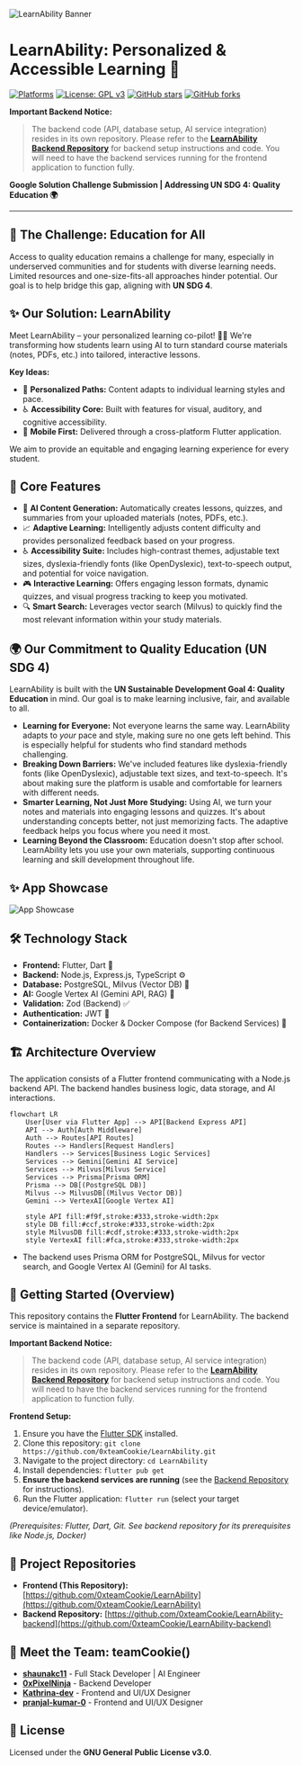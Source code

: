 ![LearnAbility Banner](https://github.com/user-attachments/assets/97f0e1ca-e42a-46ec-a676-7f4500e8b718)

# LearnAbility: Personalized & Accessible Learning 🚀

[![Platforms](https://img.shields.io/badge/Platform-Android%20%7C%20iOS%20%7C%20Web%20%7C%20Desktop-blue?logo=flutter)](https://flutter.dev) [![License: GPL v3](https://img.shields.io/badge/License-GPLv3-blue.svg)](https://www.gnu.org/licenses/gpl-3.0) [![GitHub stars](https://img.shields.io/github/stars/0xteamCookie/LearnAbility?style=social)](https://github.com/0xteamCookie/LearnAbility) [![GitHub forks](https://img.shields.io/github/forks/0xteamCookie/LearnAbility?style=social)](https://github.com/0xteamCookie/LearnAbility)

**Important Backend Notice:**
> The backend code (API, database setup, AI service integration) resides in its own repository. Please refer to the [**LearnAbility Backend Repository**](https://github.com/0xteamCookie/LearnAbility-backend) for backend setup instructions and code. You will need to have the backend services running for the frontend application to function fully.

**Google Solution Challenge Submission | Addressing UN SDG 4: Quality Education 🌍**

---

## 🤔 The Challenge: Education for All

Access to quality education remains a challenge for many, especially in underserved communities and for students with diverse learning needs. Limited resources and one-size-fits-all approaches hinder potential. Our goal is to help bridge this gap, aligning with **UN SDG 4**.

## ✨ Our Solution: LearnAbility

Meet LearnAbility – your personalized learning co-pilot! 🧑‍✈️ We're transforming how students learn using AI to turn standard course materials (notes, PDFs, etc.) into tailored, interactive lessons.

**Key Ideas:**
*   🧠 **Personalized Paths:** Content adapts to individual learning styles and pace.
*   ♿ **Accessibility Core:** Built with features for visual, auditory, and cognitive accessibility.
*   📱 **Mobile First:** Delivered through a cross-platform Flutter application.

We aim to provide an equitable and engaging learning experience for every student.

## 🌟 Core Features

*   🤖 **AI Content Generation:** Automatically creates lessons, quizzes, and summaries from your uploaded materials (notes, PDFs, etc.).
*   📈 **Adaptive Learning:** Intelligently adjusts content difficulty and provides personalized feedback based on your progress.
*   ♿ **Accessibility Suite:** Includes high-contrast themes, adjustable text sizes, dyslexia-friendly fonts (like OpenDyslexic), text-to-speech output, and potential for voice navigation.
*   🎮 **Interactive Learning:** Offers engaging lesson formats, dynamic quizzes, and visual progress tracking to keep you motivated.
*   🔍 **Smart Search:** Leverages vector search (Milvus) to quickly find the most relevant information within your study materials.

## 🌍 Our Commitment to Quality Education (UN SDG 4)

LearnAbility is built with the **UN Sustainable Development Goal 4: Quality Education** in mind. Our goal is to make learning inclusive, fair, and available to all.

*   **Learning for Everyone:** Not everyone learns the same way. LearnAbility adapts to *your* pace and style, making sure no one gets left behind. This is especially helpful for students who find standard methods challenging.
*   **Breaking Down Barriers:** We've included features like dyslexia-friendly fonts (like OpenDyslexic), adjustable text sizes, and text-to-speech. It's about making sure the platform is usable and comfortable for learners with different needs.
*   **Smarter Learning, Not Just More Studying:** Using AI, we turn your notes and materials into engaging lessons and quizzes. It's about understanding concepts better, not just memorizing facts. The adaptive feedback helps you focus where you need it most.
*   **Learning Beyond the Classroom:** Education doesn't stop after school. LearnAbility lets you use your own materials, supporting continuous learning and skill development throughout life.

## ✨ App Showcase

![App Showcase](https://github.com/user-attachments/assets/1b25feed-4714-4844-ac09-2a1c537ec550)


## 🛠️ Technology Stack

*   **Frontend:** Flutter, Dart 📱
*   **Backend:** Node.js, Express.js, TypeScript ⚙️
*   **Database:** PostgreSQL, Milvus (Vector DB) 💾
*   **AI:** Google Vertex AI (Gemini API, RAG) 🧠
*   **Validation:** Zod (Backend) ✅
*   **Authentication:** JWT 🔑
*   **Containerization:** Docker & Docker Compose (for Backend Services) 🐳

## 🏗️ Architecture Overview

The application consists of a Flutter frontend communicating with a Node.js backend API. The backend handles business logic, data storage, and AI interactions.

```mermaid
flowchart LR
    User[User via Flutter App] --> API[Backend Express API]
    API --> Auth[Auth Middleware]
    Auth --> Routes[API Routes]
    Routes --> Handlers[Request Handlers]
    Handlers --> Services[Business Logic Services]
    Services --> Gemini[Gemini AI Service]
    Services --> Milvus[Milvus Service]
    Services --> Prisma[Prisma ORM]
    Prisma --> DB[(PostgreSQL DB)]
    Milvus --> MilvusDB[(Milvus Vector DB)]
    Gemini --> VertexAI[Google Vertex AI]

    style API fill:#f9f,stroke:#333,stroke-width:2px
    style DB fill:#ccf,stroke:#333,stroke-width:2px
    style MilvusDB fill:#cdf,stroke:#333,stroke-width:2px
    style VertexAI fill:#fca,stroke:#333,stroke-width:2px
```
*   The backend uses Prisma ORM for PostgreSQL, Milvus for vector search, and Google Vertex AI (Gemini) for AI tasks.

## 🚀 Getting Started (Overview)

This repository contains the **Flutter Frontend** for LearnAbility. The backend service is maintained in a separate repository.

**Important Backend Notice:**
> The backend code (API, database setup, AI service integration) resides in its own repository. Please refer to the [**LearnAbility Backend Repository**](https://github.com/0xteamCookie/LearnAbility-backend) for backend setup instructions and code. You will need to have the backend services running for the frontend application to function fully.

**Frontend Setup:**

1.  Ensure you have the [Flutter SDK](https://flutter.dev/) installed.
2.  Clone this repository: `git clone https://github.com/0xteamCookie/LearnAbility.git`
3.  Navigate to the project directory: `cd LearnAbility`
4.  Install dependencies: `flutter pub get`
5.  **Ensure the backend services are running** (see the [Backend Repository](https://github.com/0xteamCookie/LearnAbility-backend) for instructions).
6.  Run the Flutter application: `flutter run` (select your target device/emulator).

*(Prerequisites: Flutter, Dart, Git. See backend repository for its prerequisites like Node.js, Docker)*

## 🔗 Project Repositories

*   **Frontend (This Repository):** [https://github.com/0xteamCookie/LearnAbility](https://github.com/0xteamCookie/LearnAbility)
*   **Backend Repository:** [https://github.com/0xteamCookie/LearnAbility-backend](https://github.com/0xteamCookie/LearnAbility-backend)

## 🍪 Meet the Team: teamCookie()

*   **[shaunakc11](https://github.com/shaunakc11)** - Full Stack Developer | AI Engineer
*   **[0xPixelNinja](https://github.com/0xPixelNinja)** - Backend Developer
*   **[Kathrina-dev](https://github.com/Kathrina-dev)** - Frontend and UI/UX Designer
*   **[pranjal-kumar-0](https://github.com/pranjal-kumar-0)** - Frontend and UI/UX Designer

## 📜 License

Licensed under the **GNU General Public License v3.0**.
